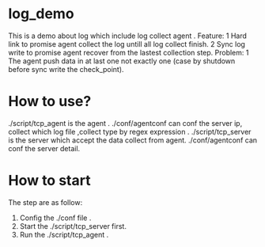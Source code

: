# log_demo
This is a demo about log which include log collect agent .
Feature:
1 Hard link to promise agent collect the log untill all log collect finish.
2 Sync log write to promise agent recover from the lastest collection step.
Problem:
1 The agent push data in at last one not exactly one (case by shutdown before sync write the check_point). 
# How to use?
./script/tcp_agent is the agent .
./conf/agentconf can conf the server ip, collect which log file ,collect type by regex expression .
./script/tcp_server is the server which accept the data collect from agent.
./conf/agentconf can conf the server detail.
# How to start 
The step are as follow:
1. Config the ./conf file .
2. Start the ./script/tcp_server first.
3. Run the ./script/tcp_agent .
